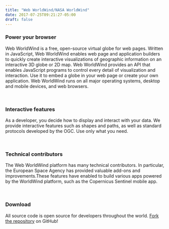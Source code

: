 ```yaml
---
title: "Web WorldWind/NASA WorldWind"
date: 2017-07-25T09:21:27-05:00
draft: false
---
```


### Power your browser

Web WorldWind is a free, open-source virtual globe for web pages. Written in JavaScript, Web WorldWind enables web page
and application builders to quickly create interactive visualizations of geographic information on an interactive 3D
globe or 2D map. Web WorldWind provides an API that enables JavaScript programs to control every detail of visualization
and interaction. Use it to embed a globe in your web page or create your own application. Web WorldWind runs on all
major operating systems, desktop and mobile devices, and web browsers.

<br>

### Interactive features

As a developer, you decide how to display and interact with your data. We provide interactive features such as shapes and paths, as well as standard protocols developed by the OGC. Use only what you need.

<br>

### Technical contributors

The Web WorldWind platform has many technical contributors. In particular, the European Space Agency has provided valuable add-ons and improvements.These features have enabled to build various apps powered by the WorldWind platform, such as the Copernicus Sentinel mobile app.

<br>

### Download

All source code is open source for developers throughout the world. [Fork the repository](https://github.com/NASAWorldWind/WebWorldWind) on GitHub!

</br>




